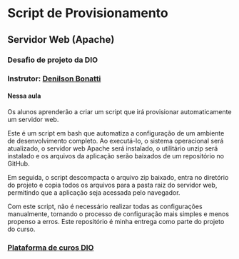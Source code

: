 # Script de Provisionamento
## Servidor Web (Apache)
### Desafio de projeto da DIO
### Instrutor: [Denilson Bonatti](https://www.linkedin.com/in/denilsonbonatti/)


#### Nessa aula 
Os alunos aprenderão a criar um script que irá provisionar automaticamente um servidor web. 

Este é um script em bash que automatiza a configuração de um ambiente de desenvolvimento completo. Ao executá-lo, o sistema operacional será atualizado, o servidor web Apache será instalado, o utilitário unzip será instalado e os arquivos da aplicação serão baixados de um repositório no GitHub. 

Em seguida, o script descompacta o arquivo zip baixado, entra no diretório do projeto e copia todos os arquivos para a pasta raiz do servidor web, permitindo que a aplicação seja acessada pelo navegador.

Com este script, não é necessário realizar todas as configurações manualmente, tornando o processo de configuração mais simples e menos propenso a erros. 
Este repositório é minha entrega como parte do projeto do curso.

###  [Plataforma de curos DIO](https://web.dio.me/)
